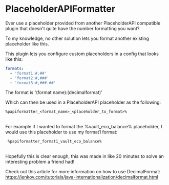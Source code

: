 # PlaceholderAPIFormatter

Ever use a placeholder provided from another PlaceholderAPI compatible plugin that doesn't quite have the number formatting you want? 

To my knowledge, no other solution lets you format another existing placeholder like this.

This plugin lets you configure custom placeholders in a config that looks like this:
```yaml
formats:
  - 'format1:#.##'
  - 'format2:#,###'
  - 'format3:#,###.##'
```

The format is '(format name):(decimalformat)'

Which can then be used in a PlaceholderAPI placeholder as the following: 
```
%papiformatter_<format_name>_<placeholder_to_format>%
```
<br>
For example if I wanted to format the %vault_eco_balance% placeholder, I would use this placeholder to use my format1 format:

```
 %papiformatter_format1_vault_eco_balance%
```

<br>
Hopefully this is clear enough, this was made in like 20 minutes to solve an interesting problem a friend had!

<br>

Check out this article for more information on how to use DecimalFormat: https://jenkov.com/tutorials/java-internationalization/decimalformat.html